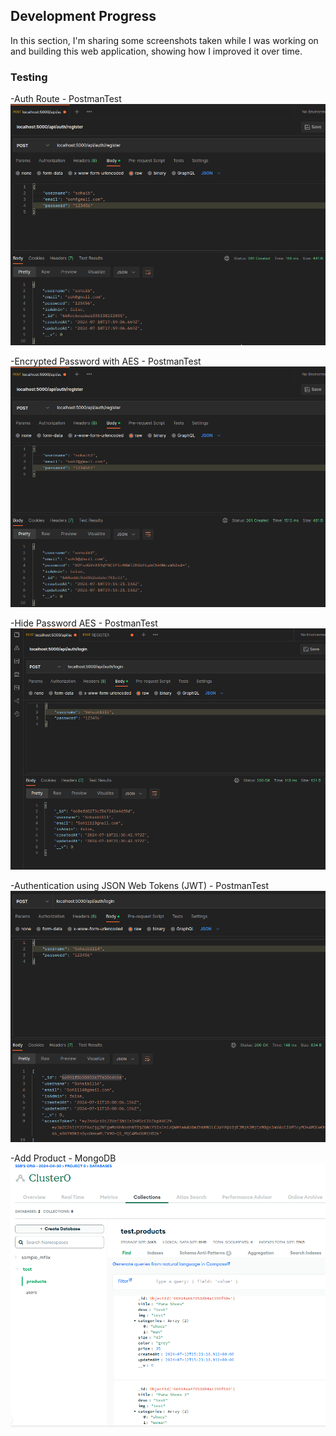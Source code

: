 ## Development Progress

In this section, I'm sharing some screenshots taken while I was working on and building this web application, showing how I improved it over time.

### Testing
-Auth Route - PostmanTest
![authRoute-PostmanTest](01-authRoute-PostmanTest.png)

-Encrypted Password with AES - PostmanTest
![EncryptedPasswordAES-PostmanTest](02-EncryptedPasswordAES-PostmanTest.png)

-Hide Password AES - PostmanTest
![HidePasswordAES-PostmanTest](03-HidePasswordAES-PostmanTest.png)

-Authentication using JSON Web Tokens (JWT) - PostmanTest
![AccessToken-PostmanTest](04-AccessToken.png)

-Add Product - MongoDB
![AddProduct-MongoDB](05-AddProduct.png)






